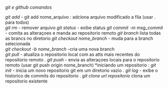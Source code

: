 *git e github comandos*


*git add* - git add nome_arquivo : adciona arquivo modificado a fila  (usar . para todos)  
*git rm*  - remover arquivo 
*git status* - exibe status 
*git commit -m msg_commit* - comita as alteraçoes e manda ao repositorio remoto
*git branch*  lista todas as brancs no diretorio 
*git checkout nome_branch* - muda para a branch selecionada  
*git checkout -b nome_branch* -cria uma nova branch  
*git pull* - atualiza o repositorio local com as atts mais recentes do repositorio remoto . 
*git push* - envia as alteraçoes locais para o repositorio remoto (usar git push origin nome_branch)
*iniciando um repositorio : 
*git init* - inicia um novo repositorio git em um diretorio vazio . 
*git log* - exibe o historico de commits do repositorio . 
*git clone url repositorio* clona um repositorio existente
